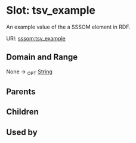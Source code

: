 
# Slot: tsv_example


An example value of the a SSSOM element in RDF.

URI: [sssom:tsv_example](http://w3id.org/sssom/tsv_example)


## Domain and Range

None ->  <sub>OPT</sub> [String](types/String.md)

## Parents


## Children


## Used by

